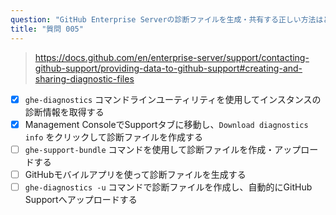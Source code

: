 ```yaml
---
question: "GitHub Enterprise Serverの診断ファイルを生成・共有する正しい方法はどれですか？（2つ選択してください）"
title: "質問 005"
---
```


> https://docs.github.com/en/enterprise-server/support/contacting-github-support/providing-data-to-github-support#creating-and-sharing-diagnostic-files
- [x] `ghe-diagnostics` コマンドラインユーティリティを使用してインスタンスの診断情報を取得する
- [x] Management ConsoleでSupportタブに移動し、`Download diagnostics info` をクリックして診断ファイルを作成する
- [ ] `ghe-support-bundle` コマンドを使用して診断ファイルを作成・アップロードする
- [ ] GitHubモバイルアプリを使って診断ファイルを生成する
- [ ] `ghe-diagnostics -u` コマンドで診断ファイルを作成し、自動的にGitHub Supportへアップロードする